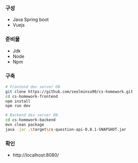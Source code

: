 ### 구성
- Java Spring boot
- Vuejs

### 준비물
- Jdk
- Node
- Npm

### 구축
```bash
# Frontend dev server ON
git clone https://github.com/seolminsu90/cs-homework.git
cd cs-homework-frontend
npm install
npm run dev

# Backend dev server ON
cd cs-homework-backend
mvn clean package
java -jar .\target\cs-question-api-0.0.1-SNAPSHOT.jar
```

### 확인
- http://localhost:8080/
